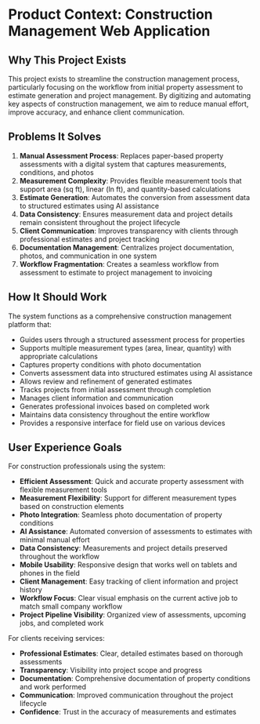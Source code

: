# Product Context: Construction Management Web Application

## Why This Project Exists

This project exists to streamline the construction management process, particularly focusing on the workflow from initial property assessment to estimate generation and project management. By digitizing and automating key aspects of construction management, we aim to reduce manual effort, improve accuracy, and enhance client communication.

## Problems It Solves

1. **Manual Assessment Process**: Replaces paper-based property assessments with a digital system that captures measurements, conditions, and photos
2. **Measurement Complexity**: Provides flexible measurement tools that support area (sq ft), linear (ln ft), and quantity-based calculations
3. **Estimate Generation**: Automates the conversion from assessment data to structured estimates using AI assistance
4. **Data Consistency**: Ensures measurement data and project details remain consistent throughout the project lifecycle
5. **Client Communication**: Improves transparency with clients through professional estimates and project tracking
6. **Documentation Management**: Centralizes project documentation, photos, and communication in one system
7. **Workflow Fragmentation**: Creates a seamless workflow from assessment to estimate to project management to invoicing

## How It Should Work

The system functions as a comprehensive construction management platform that:

- Guides users through a structured assessment process for properties
- Supports multiple measurement types (area, linear, quantity) with appropriate calculations
- Captures property conditions with photo documentation
- Converts assessment data into structured estimates using AI assistance
- Allows review and refinement of generated estimates
- Tracks projects from initial assessment through completion
- Manages client information and communication
- Generates professional invoices based on completed work
- Maintains data consistency throughout the entire workflow
- Provides a responsive interface for field use on various devices

## User Experience Goals

For construction professionals using the system:

- **Efficient Assessment**: Quick and accurate property assessment with flexible measurement tools
- **Measurement Flexibility**: Support for different measurement types based on construction elements
- **Photo Integration**: Seamless photo documentation of property conditions
- **AI Assistance**: Automated conversion of assessments to estimates with minimal manual effort
- **Data Consistency**: Measurements and project details preserved throughout the workflow
- **Mobile Usability**: Responsive design that works well on tablets and phones in the field
- **Client Management**: Easy tracking of client information and project history
- **Workflow Focus**: Clear visual emphasis on the current active job to match small company workflow
- **Project Pipeline Visibility**: Organized view of assessments, upcoming jobs, and completed work

For clients receiving services:

- **Professional Estimates**: Clear, detailed estimates based on thorough assessments
- **Transparency**: Visibility into project scope and progress
- **Documentation**: Comprehensive documentation of property conditions and work performed
- **Communication**: Improved communication throughout the project lifecycle
- **Confidence**: Trust in the accuracy of measurements and estimates
